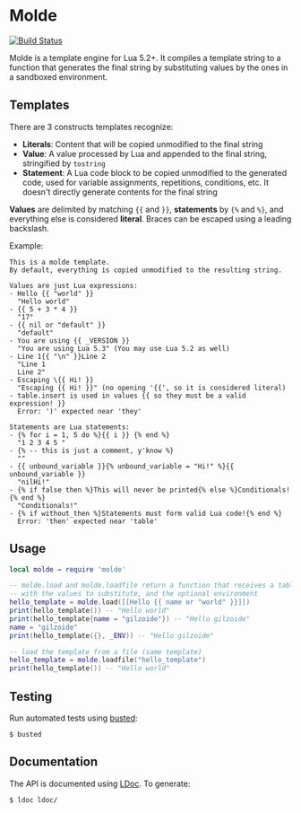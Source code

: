 Molde
=====
[![Build Status](https://travis-ci.org/gilzoide/molde.svg?branch=master)](https://travis-ci.org/gilzoide/molde)

Molde is a template engine for Lua 5.2+. It compiles a template string to a
function that generates the final string by substituting values by the ones in
a sandboxed environment.


Templates
---------
There are 3 constructs templates recognize:

- __Literals__: Content that will be copied unmodified to the final string
- __Value__: A value processed by Lua and appended to the final string,
  stringified by `tostring`
- __Statement__: A Lua code block to be copied unmodified to the generated code,
  used for variable assignments, repetitions, conditions, etc. It doesn't
  directly generate contents for the final string

__Values__ are delimited by matching `{{` and `}}`, __statements__ by `{%` and
`%}`, and everything else is considered __literal__. Braces can be escaped
using a leading backslash.

Example:

```
This is a molde template.
By default, everything is copied unmodified to the resulting string.

Values are just Lua expressions:
- Hello {{ "world" }}
  "Hello world"
- {{ 5 + 3 * 4 }}
  "17"
- {{ nil or "default" }}
  "default"
- You are using {{ _VERSION }}
  "You are using Lua 5.3" (You may use Lua 5.2 as well)
- Line 1{{ "\n" }}Line 2
  "Line 1
  Line 2"
- Escaping \{{ Hi! }}
  "Escaping {{ Hi! }}" (no opening '{{', so it is considered literal)
- table.insert is used in values {{ so they must be a valid expression! }}
  Error: ')' expected near 'they'

Statements are Lua statements:
- {% for i = 1, 5 do %}{{ i }} {% end %}
  "1 2 3 4 5 "
- {% -- this is just a comment, y'know %}
  ""
- {{ unbound_variable }}{% unbound_variable = "Hi!" %}{{ unbound_variable }}
  "nilHi!"
- {% if false then %}This will never be printed{% else %}Conditionals!{% end %}
  "Conditionals!"
- {% if without_then %}Statements must form valid Lua code!{% end %}
  Error: 'then' expected near 'table'
```


Usage
-----
```lua
local molde = require 'molde'

-- molde.load and molde.loadfile return a function that receives a table
-- with the values to substitute, and the optional environment
hello_template = molde.load([[Hello {{ name or "world" }}]])
print(hello_template()) -- "Hello world"
print(hello_template{name = "gilzoide"}) -- "Hello gilzoide"
name = "gilzoide"
print(hello_template({}, _ENV)) -- "Hello gilzoide"

-- load the template from a file (same template)
hello_template = molde.loadfile("hello_template")
print(hello_template()) -- "Hello world"
```



Testing
-------
Run automated tests using [busted](http://olivinelabs.com/busted/):

	$ busted


Documentation
-------------
The API is documented using [LDoc](https://github.com/stevedonovan/LDoc).
To generate:

	$ ldoc ldoc/
